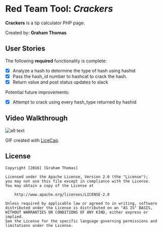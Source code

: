 # Red Team Tool: *Crackers*

**Crackers** is a tip calculator PHP page.

Created by: **Graham Thomas**

## User Stories

The following **required** functionality is complete:
* [X] Analyze a hash to determine the type of hash using hashid
* [X] Pass the hash_id number to hashcat to crack the hash.
* [X] Return value and post status updates to slack

Potential future improvements:
* [X] Attempt to crack using every hash_type returned by hashid


## Video Walkthrough


![alt text](https://github.com/GrahamMThomas/Crackers/blob/master/images/Crackers_example.rb "Demo")

GIF created with [LiceCap](http://www.cockos.com/licecap/).


## License

    Copyright [2016] [Graham Thomas]

    Licensed under the Apache License, Version 2.0 (the "License");
    you may not use this file except in compliance with the License.
    You may obtain a copy of the License at

        http://www.apache.org/licenses/LICENSE-2.0

    Unless required by applicable law or agreed to in writing, software
    distributed under the License is distributed on an "AS IS" BASIS,
    WITHOUT WARRANTIES OR CONDITIONS OF ANY KIND, either express or implied.
    See the License for the specific language governing permissions and
    limitations under the License.
